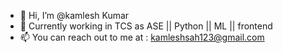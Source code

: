 - 👋 Hi, I’m @kamlesh Kumar 
- 👀 Currently working in TCS as ASE || Python || ML || frontend
- 📫 You can reach out to me at : kamleshsah123@gmail.com 
<!---
kamleshsah/kamleshsah is a ✨ special ✨ repository because its `README.md` (this file) appears on your GitHub profile.
You can click the Preview link to take a look at your changes.
--->
